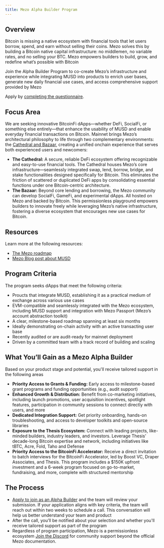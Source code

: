 ```yaml
---
title: Mezo Alpha Builder Program
---
```


## Overview

Bitcoin is missing a native ecosystem with financial tools that let users borrow, spend, and earn without selling their coins. Mezo solves this by building a Bitcoin native capital infrastructure: no middlemen, no variable rates, and no selling your BTC. Mezo empowers builders to build, grow, and redefine what’s possible with Bitcoin

Join the Alpha Builder Program to co-create Mezo’s infrastructure and experience while integrating MUSD into products to enrich user bases, generate new daily financial use cases, and access comprehensive support provided by Mezo

Apply by [completing the questionnaire](https://2d0lnha7ee6.typeform.com/to/B9jzgjb6). 

## Focus Area

We are seeking innovative BitcoinFi dApps—whether DeFi, SocialFi, or something else entirely—that enhance the usability of MUSD and enable everyday financial transactions on Bitcoin. Mainnet brings Mezo’s architectural philosophy to life through two complementary environments: the [Cathedral and Bazaar](https://blog.mezo.org/the-cathedral-and-the-bazaar/), creating a unified onchain experience that serves both experienced users and newcomers:

- **The Cathedral:** A secure, reliable DeFi ecosystem offering recognizable and easy-to-use financial tools. The Cathedral houses Mezo’s core infrastructure—seamlessly integrated swap, lend, borrow, bridge, and stake functionalities designed specifically for Bitcoin. This eliminates the friction of scattered or duplicated DeFi apps by consolidating essential functions under one Bitcoin-centric architecture.
- **The Bazaar:** Beyond core lending and borrowing, the Mezo community can develop SocialFi, GameFi, and experimental dApps. All hosted on Mezo and backed by Bitcoin. This permissionless playground empowers builders to innovate freely while leveraging Mezo’s native infrastructure, fostering a diverse ecosystem that encourages new use cases for Bitcoin.

## Resources

Learn more at the following resources:

- [The Mezo roadmap](https://blog.mezo.org/mezo-the-2025-roadmap/)
- [Mezo Blog post about MUSD](https://blog.mezo.org/musd-fixes-bitcoin/)

## Program Criteria

The program seeks dApps that meet the following criteria:

- Proucts that integrate MUSD, establishing it as a practical medium of exchange across various use cases
- EVM-compatible and seamlessly integrated with the Mezo ecosystem, including MUSD support and integration with Mezo Passport (Mezo’s account abstraction toolkit)
- A clear, milestone-based roadmap spanning at least six months
- Ideally demonstrating on-chain activity with an active transacting user base
- Recently audited or are audit-ready for mainnet deployment
- Driven by a committed team with a track record of building and scaling

## What You’ll Gain as a Mezo Alpha Builder

Based on your product stage and potential, you'll receive tailored support in the following areas

- **Priority Access to Grants & Funding:** Early access to milestone-based grant programs and funding opportunities (e.g., audit support)
- **Enhanced Growth & Distribution:** Benefit from co-marketing initiatives, including launch promotions, user acquisition incentives, spotlight features, participation in community sessions to connect directly with users, and more
- **Dedicated Integration Support:** Get priority onboarding, hands-on troubleshooting, and access to developer toolkits and open-source libraries
- **Exposure to the Thesis Ecosystem:** Connect with leading projects, like-minded builders, industry leaders, and investors. Leverage Thesis’ decade-long Bitcoin expertise and network, including initiatives like tBTC, Acre, Fold, Taho and Defense
- **Priority Access to the BitcoinFi Accelerator:** Receive a direct invitation to batch interviews for the BitcoinFi Accelerator, led by Boost VC, Draper Associates, and Thesis. This program includes a $150K upfront investment and a 6-week program focused on go-to-market, fundraising, and more, complete with structured mentorship

## The Process

- [Apply to join as an Alpha Builder](https://2d0lnha7ee6.typeform.com/to/B9jzgjb6) and the team will review your submission. If your application aligns with key criteria, the team will reach out within two weeks to schedule a call. This conversation will help us better understand your team and product
- After the call, you’ll be notified about your selection and whether you'll receive tailored support as part of the program
- Regardless of program participation, Mezo is a permissionless ecosystem [Join the Discord](https://discord.mezo.org/?ref=blog.mezo.org) for community support beyond the official Mezo documentation.
